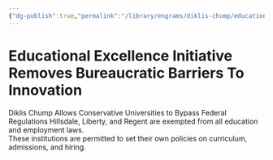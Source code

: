 ```yaml
---
{"dg-publish":true,"permalink":"/library/engrams/diklis-chump/educational-excellence-initiative-removes-bureaucratic-barriers-to-innovation/","tags":["DC/Education","DC/AS1"]}
---
```


# Educational Excellence Initiative Removes Bureaucratic Barriers To Innovation
Diklis Chump Allows Conservative Universities to Bypass Federal Regulations
Hillsdale, Liberty, and Regent are exempted from all education and employment laws.  
These institutions are permitted to set their own policies on curriculum, admissions, and hiring.
